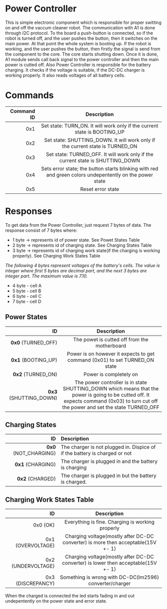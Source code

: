 # Power Controller
This is simple electronic component which is responsible for proper switting on and off the vaccum cleaner robot. The communication with A1 is done through I2C protocol. To the board a push-button is connected, so if the robot is turned off, and the user pushes the button, then it switches on the main power. At that point the whole system is booting up. If the robot is working, and the user pushes the button, then firstly the signal is send from the component to the core. The core starts shutting down. Once it is done, A1 module sends call back signal to the power controller and then the main power is cutted off. Also Power Controller is responsible for the battery charging. It checks if the voltage is suitable, if the DC-DC charger is working properly. It also reads voltages of all battery cells. 


# Commands
|    Command ID    |   Description    |
|-----------------:|:----------------:|
|      0x1        |  Set state: TURN_ON. It will work only if the current state is BOOTING_UP |
|      0x2        |  Set state: SHUTTING_DOWN. It will work only if the current state is TURNED_ON | 
|      0x3        |  Set state: TURNED_OFF. It will work only if the current state is SHUTTING_DOWN |
|      0x4        |  Sets error state; the button starts blinking with red and green colors undepentently on the power state |
|      0x5        |  Reset error state |


# Responses
To get data from the Power Controller, just request 7 bytes of data.
The response consist of 7 bytes where:
* 1 byte -> represents id of power state. See Powet States Table
* 2 byte -> represents id of charging state. See Charging States Table
* 3 byte ->  represents id of charging work state(if the charging is working properly). See Charging Work States Table

_The following 4 bytes represent voltages of the battery's cells. The value is integer where first 5 bytes are decimal part, and the next 3 bytes are integer part.
The maximum value is 7.10._
* 4 byte - cell A
* 5 byte - cell B
* 6 byte - cell C
* 7 byte - cell D

## Power States
|    ID    |   Description    |
|-----------------:|:----------------:|
|    **0x0** (TURNED_OFF)    |  The powet is cutted off from the motherboard |
|    **0x1** (BOOTING_UP)    |  Power is on however it expects to get command (0x01) to set TURNED_ON state | 
|    **0x2** (TURNED_ON)     |  Power is completely on |
|    **0x3** (SHUTTING_DOWN) | The power controller is in state SHUTTING_DOWN which means that the power is going to be cutted off. It expects command (0x03) to turn cut off the power and set the state TURNED_OFF |

## Charging States
|             ID          |              Description                 |
|------------------------:|:-----------------------------------------|
| **0x0** (NOT_CHARGING)  | The charger is not plugged in. Dispice of if the battery is charged or not         |
| **0x1** (CHARGING)      | The charger is plugged in and the battery is charging |
| **0x2** (CHARGED)       | The charger is plugged in but the battery is charged.  |

## Charging Work States Table

|    ID    |   Description    |
|-----------------:|:----------------:|
|   0x0 (OK)   |  Everything is fine. Charging is working properly  |
|   0x1 (OVERVOLTAGE)  |  Charging voltage(mostly after DC-DC converter) is more then acceptable(15V +- 1) |
|   0x2 (UNDERVOLTAGE)  | Charging voltage(mostly after DC-DC converter) is lower then acceptable(15V +- 1) |
|   0x3 (DISCREPANCY)  | Something is wrong with DC-DC(lm2596) converter/charger |

When the charged is connected the led starts fading in and out undepentently on the power state and error state.
